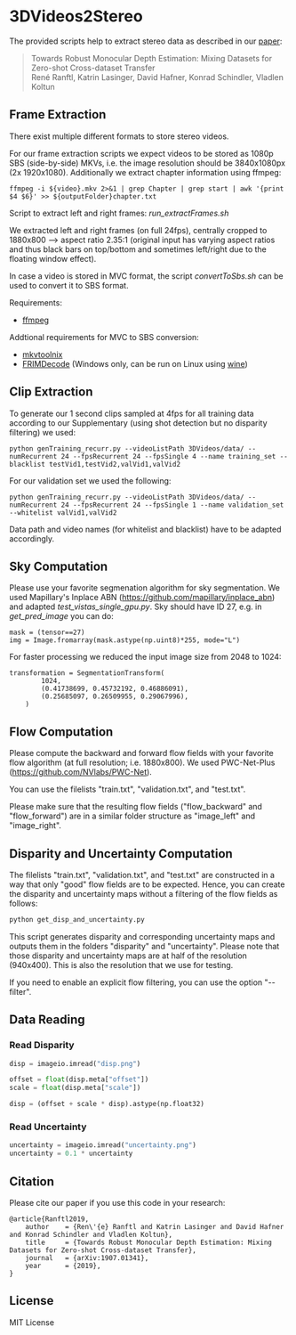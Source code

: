 # 3DVideos2Stereo

The provided scripts help to extract stereo data as described in our [paper](https://arxiv.org/abs/1907.01341):

>Towards Robust Monocular Depth Estimation: Mixing Datasets for Zero-shot Cross-dataset Transfer  
René Ranftl, Katrin Lasinger, David Hafner, Konrad Schindler, Vladlen Koltun

## Frame Extraction

There exist multiple different formats to store stereo videos.

For our frame extraction scripts we expect videos to be stored as 1080p SBS (side-by-side) MKVs, i.e. the image resolution should be 3840x1080px (2x 1920x1080).
Additionally we extract chapter information using ffmpeg:

```
ffmpeg -i ${video}.mkv 2>&1 | grep Chapter | grep start | awk '{print $4 $6}' >> ${outputFolder}chapter.txt
```

Script to extract left and right frames: *run_extractFrames.sh*

We extracted left and right frames (on full 24fps), centrally cropped to 1880x800 --> aspect ratio 2.35:1 (original input has varying aspect ratios and thus black bars on top/bottom and sometimes left/right due to the floating window effect).

In case a video is stored in MVC format, the script *convertToSbs.sh* can be used to convert it to SBS format.

Requirements:
- [ffmpeg](https://www.ffmpeg.org/)

Addtional requirements for MVC to SBS conversion:
- [mkvtoolnix](https://mkvtoolnix.download/)
- [FRIMDecode](https://forum.doom9.org/showthread.php?t=169651) (Windows only, can be run on Linux using [wine](https://www.winehq.org/))

## Clip Extraction

To generate our 1 second clips sampled at 4fps for all training data according to our Supplementary (using shot detection but no disparity filtering) we used:
```
python genTraining_recurr.py --videoListPath 3DVideos/data/ --numRecurrent 24 --fpsRecurrent 24 --fpsSingle 4 --name training_set --blacklist testVid1,testVid2,valVid1,valVid2
```

For our validation set we used the following:
```
python genTraining_recurr.py --videoListPath 3DVideos/data/ --numRecurrent 24 --fpsRecurrent 24 --fpsSingle 1 --name validation_set --whitelist valVid1,valVid2
```

Data path and video names (for whitelist and blacklist) have to be adapted accordingly.

## Sky Computation

Please use your favorite segmenation algorithm for sky segmentation. We used Mapillary's Inplace ABN (https://github.com/mapillary/inplace_abn) and adapted *test_vistas_single_gpu.py*.
Sky should have ID 27, e.g. in *get_pred_image* you can do:
```
mask = (tensor==27)
img = Image.fromarray(mask.astype(np.uint8)*255, mode="L")
```
For faster processing we reduced the input image size from 2048 to 1024:
```
transformation = SegmentationTransform(
        1024,
        (0.41738699, 0.45732192, 0.46886091),
        (0.25685097, 0.26509955, 0.29067996),
    )
```

## Flow Computation

Please compute the backward and forward flow fields with your favorite flow algorithm (at full resolution; i.e. 1880x800).
We used PWC-Net-Plus (https://github.com/NVlabs/PWC-Net).

You can use the filelists "train.txt", "validation.txt", and "test.txt".

Please make sure that the resulting flow fields ("flow_backward" and "flow_forward") are in a similar folder structure as "image_left" and "image_right".

## Disparity and Uncertainty Computation

The filelists "train.txt", "validation.txt", and "test.txt" are constructed in a way that only "good" flow fields are to be expected. Hence, you can create the disparity and uncertainty maps without a filtering of the flow fields as follows:

```python
python get_disp_and_uncertainty.py
```

This script generates disparity and corresponding uncertainty maps and outputs them in the folders "disparity" and "uncertainty".
Please note that those disparity and uncertainty maps are at half of the resolution (940x400). This is also the resolution that we use for testing.

If you need to enable an explicit flow filtering, you can use the option "--filter".

## Data Reading

### Read Disparity

```python
disp = imageio.imread("disp.png")

offset = float(disp.meta["offset"])
scale = float(disp.meta["scale"])

disp = (offset + scale * disp).astype(np.float32)
```

### Read Uncertainty

```python
uncertainty = imageio.imread("uncertainty.png")
uncertainty = 0.1 * uncertainty
```

## Citation

Please cite our paper if you use this code in your research:
```
@article{Ranftl2019,
	author    = {Ren\'{e} Ranftl and Katrin Lasinger and David Hafner and Konrad Schindler and Vladlen Koltun},
	title     = {Towards Robust Monocular Depth Estimation: Mixing Datasets for Zero-shot Cross-dataset Transfer},
	journal   = {arXiv:1907.01341},
	year      = {2019},
}
```
## License 

MIT License 
